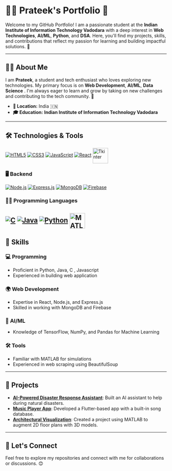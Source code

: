 # 👨‍💻 **Prateek's Portfolio** 🌟

Welcome to my GitHub Portfolio! I am a passionate student at the **Indian Institute of Information Technology Vadodara** with a deep interest in **Web Technologies**, **AI/ML**, **Python**, and **DSA**. Here, you'll find my projects, skills, and contributions that reflect my passion for learning and building impactful solutions. 🚀

---

## 🧑‍💻 **About Me**
I am **Prateek**, a student and tech enthusiast who loves exploring new technologies. My primary focus is on **Web Development**, **AI/ML**, **Data Science** . I'm always eager to learn and grow by taking on new challenges and contributing to the tech community. 🌱

- **📍 Location:** India 🇮🇳  
- **🎓 Education:** **Indian Institute of Information Technology Vadodara**

---

## 🛠 **Technologies & Tools**
<a href="https://developer.mozilla.org/en-US/docs/Web/HTML" target="_blank"><img src="https://img.icons8.com/color/48/000000/html-5.png" alt="HTML5"/></a> <a href="https://developer.mozilla.org/en-US/docs/Web/CSS" target="_blank"><img src="https://img.icons8.com/color/48/000000/css3.png" alt="CSS3"/></a> <a href="https://developer.mozilla.org/en-US/docs/Web/JavaScript" target="_blank"><img src="https://img.icons8.com/color/48/000000/javascript--v1.png" alt="JavaScript"/></a> <a href="https://react.dev/" target="_blank"><img src="https://img.icons8.com/color/48/000000/react-native.png" alt="React"/></a> <a href="https://docs.python.org/3/library/tkinter.html" target="_blank"><img src="https://upload.wikimedia.org/wikipedia/commons/8/84/Tkinter_logo.png" alt="Tkinter" width="48" style="vertical-align:middle;"/></a>
### 🖥  **Backend**
<a href="https://nodejs.org/en/docs/" target="_blank"><img src="https://img.icons8.com/color/48/000000/nodejs.png" alt="Node.js"/></a> <a href="https://expressjs.com/" target="_blank"><img src="https://img.icons8.com/color/48/000000/express.png" alt="Express.js"/></a> <a href="https://www.mongodb.com/docs/" target="_blank"><img src="https://img.icons8.com/color/48/000000/mongodb.png" alt="MongoDB"/></a> <a
href="https://firebase.google.com/docs" target="_blank"><img src="https://img.icons8.com/color/48/000000/firebase.png" alt="Firebase"/></a>


### 🧑‍💻 **Programming Languages**
<a href="https://en.cppreference.com/w/c" target="_blank"><img src="https://img.icons8.com/color/48/000000/c-programming.png" alt="C"/></a> <a href="https://docs.oracle.com/en/java/" target="_blank"><img src="https://img.icons8.com/color/48/000000/java-coffee-cup-logo.png" alt="Java"/></a> <a href="https://docs.python.org/3/" target="_blank"><img src="https://img.icons8.com/color/48/000000/python.png" alt="Python"/></a> <a href="https://www.mathworks.com/help/matlab/" target="_blank"><img src="https://upload.wikimedia.org/wikipedia/commons/2/21/Matlab_Logo.png" alt="MATLAB" width="48" style="vertical-align:middle;"/></a>
---

## 💼 **Skills**

### 💻 **Programming**
- Proficient in Python, Java, C , Javascript
- Experienced in building web application

### 🌍 **Web Development**
- Expertise in React, Node.js, and Express.js 
- Skilled in working with MongoDB and Firebase

### 🧠 **AI/ML**
- Knowledge of TensorFlow, NumPy, and Pandas for Machine Learning

### 🛠 **Tools**
- Familiar with MATLAB for simulations
- Experienced in web scraping using BeautifulSoup 

---

## 🚀 **Projects**
- **[AI-Powered Disaster Response Assistant](#)**: Built an AI assistant to help during natural disasters.
- **[Music Player App](#)**: Developed a Flutter-based app with a built-in song database.
- **[Architectural Visualization](#)**: Created a project using MATLAB to augment 2D floor plans with 3D models.

---

## 🌱 **Let's Connect**
Feel free to explore my repositories and connect with me for collaborations or discussions. 😊
